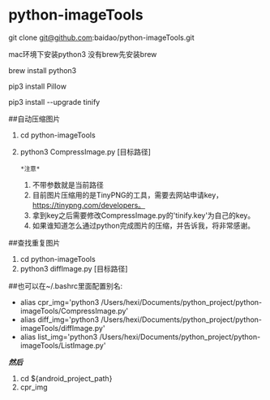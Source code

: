 # python-imageTools
git clone git@github.com:baidao/python-imageTools.git

mac环境下安装python3
没有brew先安装brew

brew install python3

pip3 install Pillow

pip3 install --upgrade tinify

##自动压缩图片

1. cd python-imageTools
2. python3 CompressImage.py [目标路径]

       *注意*
	1. 不带参数就是当前路径
	2. 目前图片压缩用的是TinyPNG的工具，需要去网站申请key，https://tinypng.com/developers。
	3. 拿到key之后需要修改CompressImage.py的'tinify.key'为自己的key。
	4. 如果谁知道怎么通过python完成图片的压缩，并告诉我，将非常感谢。

##查找重复图片

1. cd python-imageTools
2. python3 diffImage.py [目标路径]

##也可以在~/.bashrc里面配置别名:

- alias cpr_img='python3 /Users/hexi/Documents/python_project/python-imageTools/CompressImage.py'
- alias diff_img='python3 /Users/hexi/Documents/python_project/python-imageTools/diffImage.py'
- alias list_img='python3 /Users/hexi/Documents/python_project/python-imageTools/ListImage.py'

***然后***

1. cd ${android_project_path}
2. cpr_img
